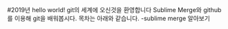 #2019년 hello world!
git의 세계에 오신것을 환영합니다
Sublime Merge와 github를 이용해 git을 배워봅시다.
목차는 아래와 같습니다.
-sublime merge 알아보기